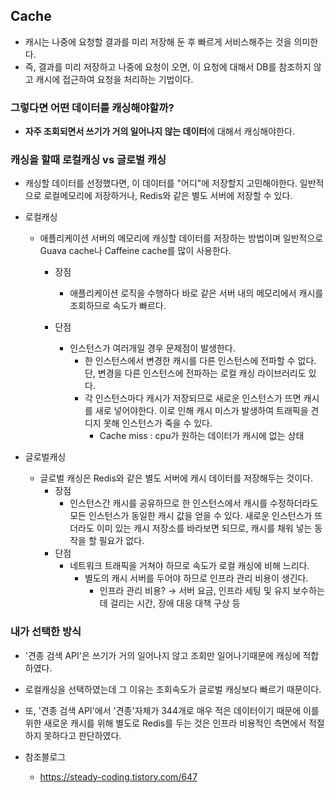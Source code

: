 ## Cache
- 캐시는 나중에 요청할 결과를 미리 저장해 둔 후 빠르게 서비스해주는 것을 의미한다.
- 즉, 결과를 미리 저장하고 나중에 요청이 오면, 이 요청에 대해서 DB를 참조하지 않고 캐시에 접근하여 요청을 처리하는 기법이다.

### 그렇다면 어떤 데이터를 캐싱해야할까?
- **자주 조회되면서 쓰기가 거의 일어나지 않는 데이터**에 대해서 캐싱해야한다.

### 캐싱을 할때 로컬캐싱 vs 글로벌 캐싱
- 캐싱할 데이터를 선정했다면, 이 데이터를 "어디"에 저장할지 고민해야한다. 일반적으로 로컬메모리에 저장하거나, Redis와 같은 별도 서버에 저장할 수 있다.

- 로컬캐싱
  - 애플리케이션 서버의 메모리에 캐싱할 데이터를 저장하는 방법이며 일반적으로 Guava cache나 Caffeine cache를 많이 사용한다.
    - 장점
      - 애플리케이션 로직을 수행하다 바로 같은 서버 내의 메모리에서 캐시를 조회하므로 속도가 빠르다.
    
    - 단점
      - 인스턴스가 여러개일 경우 문제점이 발생한다.
        - 한 인스턴스에서 변경한 캐시를 다른 인스턴스에 전파할 수 없다. 단, 변경을 다른 인스턴스에 전파하는 로컬 캐싱 라이브러리도 있다.
        - 각 인스턴스마다 캐시가 저장되므로 새로운 인스턴스가 뜨면 캐시를 새로 넣어야한다. 이로 인해 캐시 미스가 발생하여 트래픽을 견디지 못해 인스턴스가 죽을 수 있다.
          - Cache miss : cpu가 원하는 데이터가 캐시에 없는 상태

- 글로벌캐싱
  - 글로벌 캐싱은 Redis와 같은 별도 서버에 캐시 데이터를 저장해두는 것이다.
    - 장점
      - 인스턴스간 캐시를 공유하므로 한 인스턴스에서 캐시를 수정하더라도 모든 인스턴스가 동일한 캐시 값을 얻을 수 있다.
        새로운 인스턴스가 뜨더라도 이미 있는 캐시 저장소를 바라보면 되므로, 캐시를 채워 넣는 동작을 할 필요가 없다.
    - 단점 
      - 네트워크 트래픽을 거쳐야 하므로 속도가 로컬 캐싱에 비해 느리다.
        - 별도의 캐시 서버를 두어야 하므로 인프라 관리 비용이 생긴다.
            - 인프라 관리 비용? → 서버 요금, 인프라 세팅 및 유지 보수하는 데 걸리는 시간, 장애 대응 대책 구상 등

### 내가 선택한 방식
- '견종 검색 API'은 쓰기가 거의 일어나지 않고 조회만 일어나기때문에 캐싱에 적합하였다. 
- 로컬캐싱을 선택하였는데 그 이유는 조회속도가 글로벌 캐싱보다 빠르기 때문이다.
- 또, '견종 검색 API'에서 '견종'자체가 344개로 매우 적은 데이터이기 때문에 이를 위한 새로운 캐시를 위해 별도로 Redis를 두는 것은 인프라 비용적인 측면에서 적절하지 못하다고 판단하였다.

- 참조블로그
  - https://steady-coding.tistory.com/647
